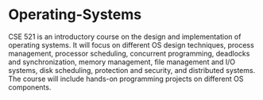 # Operating-Systems
CSE 521 is an introductory course on the design and implementation of operating systems. It will focus on different OS design techniques, process management, processor scheduling, concurrent programming, deadlocks and synchronization, memory management, file management and I/O systems, disk scheduling, protection and security, and distributed systems. The course will include hands-on programming projects on different OS components. 
